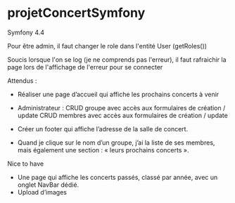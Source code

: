 # projetConcertSymfony
Symfony 4.4


Pour être admin, il faut changer le role dans l'entité User (getRoles())

Soucis lorsque l'on se log (je ne comprends pas l'erreur), il faut rafraichir la page lors de l'affichage de l'erreur pour se connecter




Attendus :
- Réaliser une page d’accueil qui affiche les prochains concerts à venir

- Administrateur :
    CRUD groupe avec accès aux formulaires de création / update
    CRUD membres avec accès aux formulaires de création / update

- Créer un footer qui affiche l’adresse de la salle de concert.

- Quand je clique sur le nom d’un groupe, j’ai la liste de ses membres, mais également une section : « leurs prochains concerts ».



Nice to have
- Une page qui affiche les concerts passés, classé par année, avec un onglet NavBar dédié.
- Upload d’images